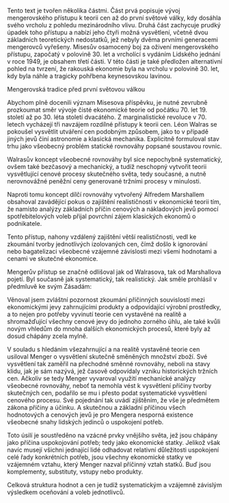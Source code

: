 Tento text je tvořen několika částmi. Část prvá popisuje vývoj mengerovského přístupu k teorii cen až do první světové války, kdy dosáhla svého vrcholu z pohledu mezinárodního vlivu. Druhá část zachycuje prudký úpadek toho přístupu a nabízí jeho čtyři možná vysvětlení, včetně dvou základních teoretických nedostatků, jež nebyly dvěma prvními generacemi mengerovců vyřešeny. Misesův osamocený boj za oživení mengerovského přístupu, započatý v polovině 30. let a vrcholící s vydáním Lidského jednání v roce 1949, je obsahem třetí části. V této části je také předložen alternativní pohled na tvrzení, že rakouská ekonomie byla na vrcholu v polovině 30. let, kdy byla náhle a tragicky pohřbena keynesovskou lavinou.

Mengerovská tradice před první světovou válkou

Abychom plně docenili význam Misesova příspěvku, je nutné zevrubně prozkoumat směr vývoje čisté ekonomické teorie od počátku 70. let 19. století až po 30. léta století dvacátého. Z marginalistické revoluce v 70. letech vycházejí tři navzájem rozdílné přístupy k teorii cen. Léon Walras se pokoušel vysvětlit utváření cen podobným způsobem, jako to v případě jiných jevů činí astronomie a klasická mechanika. Explicitně formuloval stav trhu jako všeobecný problém statické rovnováhy popsané soustavou rovnic.

Walrasův koncept všeobecné rovnováhy byl sice nepochybně systematický, ovšem také bezčasový a mechanický, a tudíž neschopný vytvořit teorii vysvětlující cenové procesy skutečného světa, tedy současné, a nutně nerovnovážné peněžní ceny generované tržními procesy v minulosti.

Naproti tomu koncept dílčí rovnováhy vytvořený Alfredem Marshallem obsahoval zavádějící pokus o zajištění realističnosti v ekonomické teorii tím, že namísto analýzy základních příčin cenových a nákladových jevů pomocí spotřebitelových voleb přijal povrchní zájem klasických ekonomů o podnikatele.

Tento přístup, nahony vzdálený zajištění větší realističnosti, vedl ke zkoumání tvorby jednotlivých izolovaných cen, čímž došlo k ignorování nebo bagatelizaci všeobecné vzájemné závislosti mezi všemi hodnotami a cenami ve skutečné ekonomice.

Mengerův přístup se značně odlišoval jak od Walrasova, tak od Marshallova pojetí. Byl současně jak systematický, tak realistický. Jak směle prohlásil v předmluvě ke svým Zásadám:

Věnoval jsem zvláštní pozornost zkoumání příčinných souvislostí mezi ekonomickými jevy zahrnujícími produkty a odpovídající výrobní prostředky, a to nejen pro potřeby vyvinutí teorie cen vystavěné na realitě a shromažďující všechny cenové jevy do jednoho zorného úhlu, ale také kvůli novým vhledům do mnoha dalších ekonomických procesů, které byly až dosud chápány zcela mylně.

V souladu s hledáním všezahrnující a na realitě vystavěné teorie cen usiloval Menger o vysvětlení skutečně směněných množství zboží. Své vysvětlení tak zaměřil na přechodné směnné rovnováhy, neboli na stavy klidu, jak je sám nazývá, jež časově odpovídaly vzniku historických tržních cen. Ačkoliv se tedy Menger vyvaroval využití mechanické analýzy všeobecné rovnováhy, neboť ta nemohla vést k vysvětlení příčiny tvorby skutečných cen, podařilo se mu i přesto podat systematické vysvětlení cenového procesu. Své pojednání tak uvádí zjištěním, že vše je předmětem zákona příčiny a účinku. A skutečnou a základní příčinou všech hodnotových a cenových jevů je pro Mengera nesporná existence všeobecné snahy lidských jedinců o uspokojení potřeb.

Toto úsilí je soustředěno na vzácné prvky vnějšího světa, jež jsou chápány jako příčina uspokojování potřeb; tedy jako ekonomické statky. Jelikož však navíc musejí všichni jednající lidé odhadovat relativní důležitosti uspokojení celé řady konkrétních potřeb, jsou všechny ekonomické statky ve vzájemném vztahu, který Menger nazval příčinný vztah statků. Buď jsou komplementy, substituty, vstupy nebo produkty.

Celková struktura hodnot a cen je tudíž systematickým a vzájemně závislým výsledkem oceňování a voleb jednotlivců.